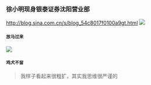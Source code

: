 ### 徐小明现身银泰证券沈阳营业部
http://blog.sina.com.cn/s/blog_54c8017f0100a9gt.html
![](http://s2.sinaimg.cn/bmiddle/54c8017f06ea4b5a54591)
#### `放马过来`
![](http://s13.sinaimg.cn/bmiddle/54c8017f4526f18f0b5fc)
#### `鸡犬不留`
>我样子看起来很粗犷，其实我思维很严谨的